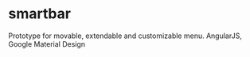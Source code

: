 # smartbar
Prototype for movable, extendable and customizable menu. AngularJS, Google Material Design
